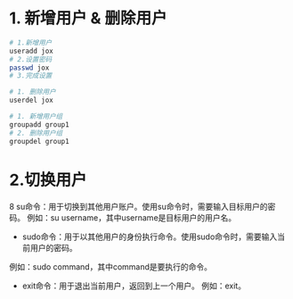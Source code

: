 # 1. 新增用户 & 删除用户
```sh
# 1.新增用户
useradd jox
# 2.设置密码
passwd jox
# 3.完成设置

# 1. 删除用户
userdel jox

# 1. 新增用户组
groupadd group1
# 2. 删除用户组
groupdel group1
```
# 2.切换用户

8 su命令：用于切换到其他用户账户。使用su命令时，需要输入目标用户的密码。
例如：su username，其中username是目标用户的用户名。

* sudo命令：用于以其他用户的身份执行命令。使用sudo命令时，需要输入当前用户的密码。

例如：sudo command，其中command是要执行的命令。
* exit命令：用于退出当前用户，返回到上一个用户。
例如：exit。
